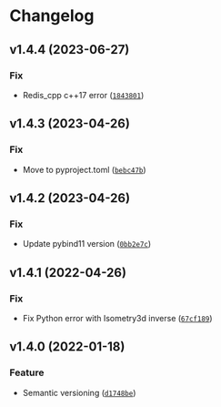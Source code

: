 # Changelog

<!--next-version-placeholder-->

## v1.4.4 (2023-06-27)

### Fix

* Redis_cpp c++17 error ([`1843801`](https://github.com/tmigimatsu/ctrl-utils/commit/18438013a64c7942a242417b3d8727fadd3011c8))

## v1.4.3 (2023-04-26)
### Fix
* Move to pyproject.toml ([`bebc47b`](https://github.com/tmigimatsu/ctrl-utils/commit/bebc47b8f2451d3dcd9c62d4aa077a5018754267))

## v1.4.2 (2023-04-26)
### Fix
* Update pybind11 version ([`0bb2e7c`](https://github.com/tmigimatsu/ctrl-utils/commit/0bb2e7c10cb9a4c125f2b4c638528ad4c8f85e2e))

## v1.4.1 (2022-04-26)
### Fix
* Fix Python error with Isometry3d inverse ([`67cf189`](https://github.com/tmigimatsu/ctrl-utils/commit/67cf189ce26458900389879d38e0033b6c1aedaa))

## v1.4.0 (2022-01-18)
### Feature
* Semantic versioning ([`d1748be`](https://github.com/tmigimatsu/ctrl-utils/commit/d1748be30de489d05a696d7a8de486fc30ef5b9e))
